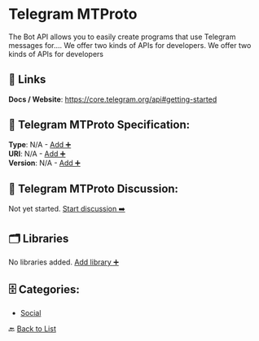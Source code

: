 # Telegram MTProto

The Bot API allows you to easily create programs that use Telegram messages for…. We offer two kinds of APIs for developers. We offer two kinds of APIs for developers

##  🔗 Links
**Docs / Website**: https://core.telegram.org/api#getting-started

## 🧬 Telegram MTProto Specification:
**Type**: N/A - [Add ➕](https://github.com/apis-list/apis-list/edit/main/apis.yaml#L19120)  
**URI**: N/A - [Add ➕](https://github.com/apis-list/apis-list/edit/main/apis.yaml#L19120)  
**Version**: N/A - [Add ➕](https://github.com/apis-list/apis-list/edit/main/apis.yaml#L19120)

## 💬 Telegram MTProto Discussion:
Not yet started. [Start discussion ➡️](https://github.com/apis-list/apis-list/discussions/new)

## 🗂️ Libraries

No libraries added. [Add library ➕](https://github.com/apis-list/apis-list/edit/main/apis.yaml#L19120)    


## 🗄️ Categories:
- [Social](https://github.com/apis-list/apis-list#social-)

🔙  [Back to List](https://github.com/apis-list/apis-list)
